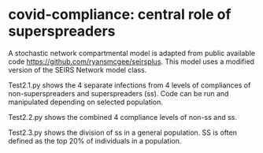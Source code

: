# covid-compliance: central role of superspreaders

A stochastic network compartmental model is adapted from public available code https://github.com/ryansmcgee/seirsplus. This model uses a modified version of the SEIRS Network model class. 

Test2.1.py shows the 4 separate infections from 4 levels of compliances of non-superspreaders and superspreaders (ss). Code can be run and manipulated depending on selected population.

Test2.2.py shows the combined 4 compliance levels of non-ss and ss.

Test2.3.py shows the division of ss in a general population. SS is often defined as the top 20% of individuals in a population.
